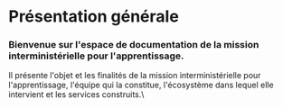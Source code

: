 # Présentation générale

### **Bienvenue sur l'espace de documentation de la mission interministérielle pour l'apprentissage.**&#x20;

Il présente l'objet et les finalités de la mission interministérielle pour l'apprentissage, l'équipe qui la constitue, l'écosystème dans lequel elle intervient et les services construits.\
